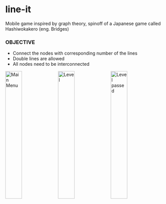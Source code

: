 # line-it
Mobile game inspired by graph theory, spinoff of a Japanese game called Hashiwokakero (eng. Bridges)

<h3>OBJECTIVE</h3> 
<ul>
  <li>Connect the nodes with corresponding number of the lines</li>
  <li>Double lines are allowed</li>
  <li>All nodes need to be interconnected</li>
</ul>

<p float="left">
  <img src="https://user-images.githubusercontent.com/63672480/118521403-4b58db00-b73b-11eb-93a1-da48405251c9.jpg" alt="Main Menu" width="32%">
  <img src="https://user-images.githubusercontent.com/63672480/118522055-ee115980-b73b-11eb-9a08-d5100bc5408f.jpg" alt="Level" width="32%">
  <img src="https://user-images.githubusercontent.com/63672480/118522220-1b5e0780-b73c-11eb-8adb-c303e09ab043.jpg" alt="Level passed" width="32%">
</p>
